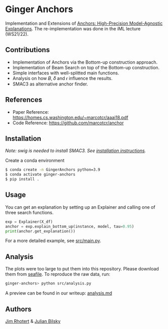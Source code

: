 # Ginger Anchors

Implementation and Extensions of [Anchors: High-Precision Model-Agnostic Explanations](https://homes.cs.washington.edu/~marcotcr/aaai18.pdf).
The re-implementation was done in the iML lecture (WS21/22).


## Contributions
* Implementation of Anchors via the Bottom-up construction approach.
* Implementation of Beam Search on top of the Bottom-up construction.
* Simple interfaces with well-splitted main functions.
* Analysis on how 𝐵, 𝛿 and 𝜖 influence the results.
* SMAC3 as alternative anchor finder.


## References
* Paper Reference: https://homes.cs.washington.edu/~marcotcr/aaai18.pdf
* Code Reference: https://github.com/marcotcr/anchor


## Installation

*Note: swig is needed to install SMAC3. See [installation instructions](https://automl.github.io/SMAC3/master/pages/getting_started/installation.html).*

Create a conda environment
```bash
$ conda create -n GingerAnchors python=3.9
$ conda activate ginger-anchors
$ pip install .
```


## Usage

You can get an explanation by setting up an Explainer and calling one of three search functions.

```python
exp = Explainer(X_df)
anchor = exp.explain_bottom_up(instance, model, tau=0.95)
print(anchor.get_explanation())
```

For a more detailed example, see [src/main.py](https://github.com/LUH-AI/ginger-anchors/blob/main/src/main.py).


## Analysis

The plots were too large to put them into this repository. Please download them from [seafile](https://seafile.cloud.uni-hannover.de/d/1ba613292c774f8c87dc/).
To reproduce the raw data, run:

```bash
ginger-anchors> python src/analysis.py
```
A preview can be found in our writeup: [analysis.md](https://github.com/automl-classroom/iml-ws21-projects-ginger-anchors/blob/main/analysis.md)


## Authors

[Jim Rhotert](https://github.com/Dschimm) & [Julian Bilsky](https://github.com/julianbil)

